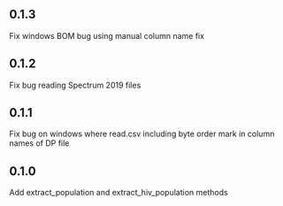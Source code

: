 ## 0.1.3

Fix windows BOM bug using manual column name fix

## 0.1.2

Fix bug reading Spectrum 2019 files

## 0.1.1

Fix bug on windows where read.csv including byte order mark in column names of DP file

## 0.1.0

Add extract_population and extract_hiv_population methods
